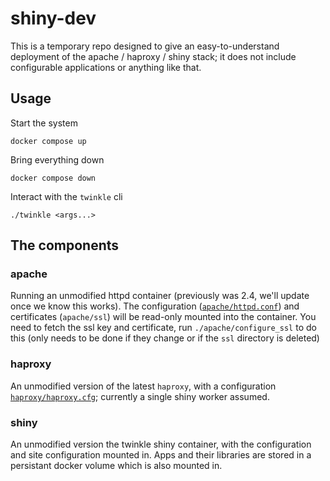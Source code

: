 # shiny-dev

This is a temporary repo designed to give an easy-to-understand deployment of the apache / haproxy / shiny stack; it does not include configurable applications or anything like that.

## Usage

Start the system

```
docker compose up
```

Bring everything down

```
docker compose down
```

Interact with the `twinkle` cli

```
./twinkle <args...>
```

## The components

### apache

Running an unmodified httpd container (previously was 2.4, we'll update once we know this works). The configuration ([`apache/httpd.conf`](httpd/httpd.conf)) and certificates (`apache/ssl`) will be read-only mounted into the container. You need to fetch the ssl key and certificate, run `./apache/configure_ssl` to do this (only needs to be done if they change or if the `ssl` directory is deleted)

### haproxy

An unmodified version of the latest `haproxy`, with a configuration [`haproxy/haproxy.cfg`](haproxy/haproxy.cfg); currently a single shiny worker assumed.

### shiny

An unmodified version the twinkle shiny container, with the configuration and site configuration mounted in.  Apps and their libraries are stored in a persistant docker volume which is also mounted in.
